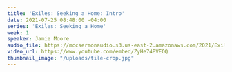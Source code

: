 ```yaml
---
title: 'Exiles: Seeking a Home: Intro'
date: 2021-07-25 08:48:00 -04:00
series: 'Exiles: Seeking a Home'
week: 1
speaker: Jamie Moore
audio_file: https://mccsermonaudio.s3.us-east-2.amazonaws.com/2021/Exiles/Exiles+Week+1.mp3
video_url: https://www.youtube.com/embed/ZyHe74BVEOQ
thumbnail_image: "/uploads/tile-crop.jpg"
---
```


